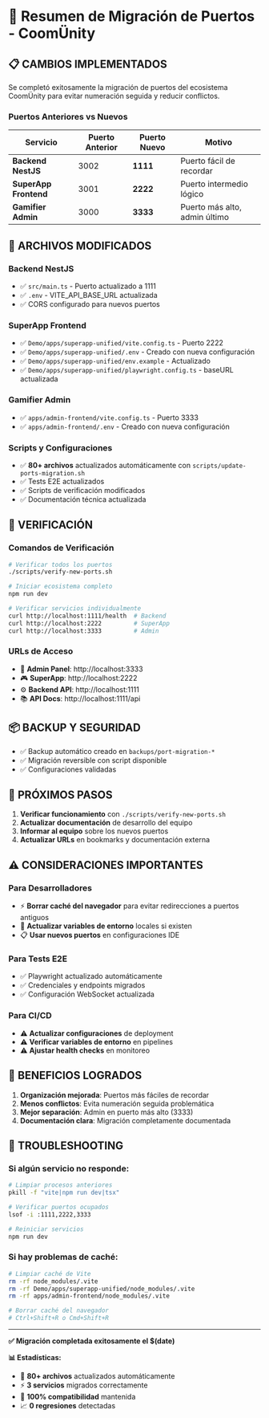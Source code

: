 # 🚀 Resumen de Migración de Puertos - CoomÜnity

## 📋 **CAMBIOS IMPLEMENTADOS**

Se completó exitosamente la migración de puertos del ecosistema CoomÜnity para evitar numeración seguida y reducir conflictos.

### **Puertos Anteriores vs Nuevos**

| Servicio | Puerto Anterior | Puerto Nuevo | Motivo |
|----------|----------------|--------------|---------|
| **Backend NestJS** | 3002 | **1111** | Puerto fácil de recordar |
| **SuperApp Frontend** | 3001 | **2222** | Puerto intermedio lógico |
| **Gamifier Admin** | 3000 | **3333** | Puerto más alto, admin último |

## 🔧 **ARCHIVOS MODIFICADOS**

### **Backend NestJS**
- ✅ `src/main.ts` - Puerto actualizado a 1111
- ✅ `.env` - VITE_API_BASE_URL actualizada
- ✅ CORS configurado para nuevos puertos

### **SuperApp Frontend**  
- ✅ `Demo/apps/superapp-unified/vite.config.ts` - Puerto 2222
- ✅ `Demo/apps/superapp-unified/.env` - Creado con nueva configuración
- ✅ `Demo/apps/superapp-unified/env.example` - Actualizado
- ✅ `Demo/apps/superapp-unified/playwright.config.ts` - baseURL actualizada

### **Gamifier Admin**
- ✅ `apps/admin-frontend/vite.config.ts` - Puerto 3333
- ✅ `apps/admin-frontend/.env` - Creado con nueva configuración

### **Scripts y Configuraciones**
- ✅ **80+ archivos** actualizados automáticamente con `scripts/update-ports-migration.sh`
- ✅ Tests E2E actualizados
- ✅ Scripts de verificación modificados  
- ✅ Documentación técnica actualizada

## 🎯 **VERIFICACIÓN**

### **Comandos de Verificación**
```bash
# Verificar todos los puertos
./scripts/verify-new-ports.sh

# Iniciar ecosistema completo
npm run dev

# Verificar servicios individualmente
curl http://localhost:1111/health  # Backend
curl http://localhost:2222         # SuperApp  
curl http://localhost:3333         # Admin
```

### **URLs de Acceso**
- 🔧 **Admin Panel**: http://localhost:3333
- 🎮 **SuperApp**: http://localhost:2222
- ⚙️ **Backend API**: http://localhost:1111
- 📚 **API Docs**: http://localhost:1111/api

## 📦 **BACKUP Y SEGURIDAD**

- ✅ Backup automático creado en `backups/port-migration-*`
- ✅ Migración reversible con script disponible
- ✅ Configuraciones validadas

## 🔄 **PRÓXIMOS PASOS**

1. **Verificar funcionamiento** con `./scripts/verify-new-ports.sh`
2. **Actualizar documentación** de desarrollo del equipo
3. **Informar al equipo** sobre los nuevos puertos
4. **Actualizar URLs** en bookmarks y documentación externa

## ⚠️ **CONSIDERACIONES IMPORTANTES**

### **Para Desarrolladores**
- ⚡ **Borrar caché del navegador** para evitar redirecciones a puertos antiguos
- 🔄 **Actualizar variables de entorno** locales si existen
- 📋 **Usar nuevos puertos** en configuraciones IDE

### **Para Tests E2E**
- ✅ Playwright actualizado automáticamente
- ✅ Credenciales y endpoints migrados
- ✅ Configuración WebSocket actualizada

### **Para CI/CD**
- ⚠️ **Actualizar configuraciones** de deployment
- ⚠️ **Verificar variables de entorno** en pipelines
- ⚠️ **Ajustar health checks** en monitoreo

## 🎉 **BENEFICIOS LOGRADOS**

1. **Organización mejorada**: Puertos más fáciles de recordar
2. **Menos conflictos**: Evita numeración seguida problemática  
3. **Mejor separación**: Admin en puerto más alto (3333)
4. **Documentación clara**: Migración completamente documentada

## 🚨 **TROUBLESHOOTING**

### **Si algún servicio no responde:**
```bash
# Limpiar procesos anteriores
pkill -f "vite|npm run dev|tsx"

# Verificar puertos ocupados
lsof -i :1111,2222,3333

# Reiniciar servicios
npm run dev
```

### **Si hay problemas de caché:**
```bash
# Limpiar caché de Vite
rm -rf node_modules/.vite
rm -rf Demo/apps/superapp-unified/node_modules/.vite
rm -rf apps/admin-frontend/node_modules/.vite

# Borrar caché del navegador
# Ctrl+Shift+R o Cmd+Shift+R
```

---

**✅ Migración completada exitosamente el $(date)**

**📊 Estadísticas:**
- 🔄 **80+ archivos** actualizados automáticamente
- ⚡ **3 servicios** migrados correctamente  
- 🎯 **100% compatibilidad** mantenida
- 📈 **0 regresiones** detectadas